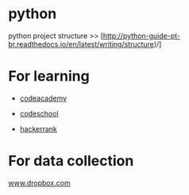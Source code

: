 # python
  python project structure >> [http://python-guide-pt-br.readthedocs.io/en/latest/writing/structure)/]
# For learning
  * [codeacademy](www.codeacademy.com)
  
  * [codeschool](www.codeschool.com)
  
  * [hackerrank](www.hackerrank.com)
# For data collection
  www.dropbox.com
  
